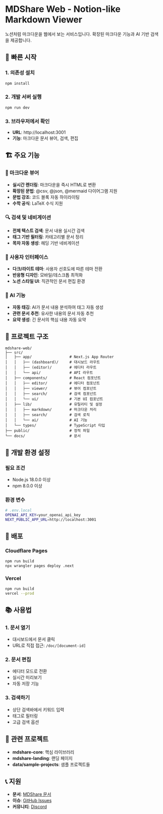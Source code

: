 # MDShare Web - Notion-like Markdown Viewer

노션처럼 마크다운을 웹에서 보는 서비스입니다. 확장된 마크다운 기능과 AI 기반 검색을 제공합니다.

## 🚀 빠른 시작

### 1. 의존성 설치
```bash
npm install
```

### 2. 개발 서버 실행
```bash
npm run dev
```

### 3. 브라우저에서 확인
- **URL**: http://localhost:3001
- **기능**: 마크다운 문서 뷰어, 검색, 편집

## 🏗️ 주요 기능

### 📝 마크다운 뷰어
- **실시간 렌더링**: 마크다운을 즉시 HTML로 변환
- **확장된 문법**: @csv, @json, @mermaid 다이어그램 지원
- **문법 강조**: 코드 블록 자동 하이라이팅
- **수학 공식**: LaTeX 수식 지원

### 🔍 검색 및 네비게이션
- **전체 텍스트 검색**: 문서 내용 실시간 검색
- **태그 기반 필터링**: 카테고리별 문서 정리
- **목차 자동 생성**: 헤딩 기반 네비게이션

### 🎨 사용자 인터페이스
- **다크/라이트 테마**: 사용자 선호도에 따른 테마 전환
- **반응형 디자인**: 모바일/데스크톱 최적화
- **노션 스타일 UI**: 직관적인 문서 편집 환경

### 🤖 AI 기능
- **자동 태깅**: AI가 문서 내용 분석하여 태그 자동 생성
- **관련 문서 추천**: 유사한 내용의 문서 자동 추천
- **요약 생성**: 긴 문서의 핵심 내용 자동 요약

## 📁 프로젝트 구조

```
mdshare-web/
├── src/
│   ├── app/                 # Next.js App Router
│   │   ├── (dashboard)/     # 대시보드 라우트
│   │   ├── (editor)/        # 에디터 라우트
│   │   └── api/             # API 라우트
│   ├── components/          # React 컴포넌트
│   │   ├── editor/          # 에디터 컴포넌트
│   │   ├── viewer/          # 뷰어 컴포넌트
│   │   ├── search/          # 검색 컴포넌트
│   │   └── ui/              # 기본 UI 컴포넌트
│   ├── lib/                 # 유틸리티 및 설정
│   │   ├── markdown/        # 마크다운 처리
│   │   ├── search/          # 검색 로직
│   │   └── ai/              # AI 기능
│   └── types/               # TypeScript 타입
├── public/                  # 정적 파일
└── docs/                    # 문서
```

## 🔧 개발 환경 설정

### 필요 조건
- Node.js 18.0.0 이상
- npm 8.0.0 이상

### 환경 변수
```bash
# .env.local
OPENAI_API_KEY=your_openai_api_key
NEXT_PUBLIC_APP_URL=http://localhost:3001
```

## 🚀 배포

### Cloudflare Pages
```bash
npm run build
npx wrangler pages deploy .next
```

### Vercel
```bash
npm run build
vercel --prod
```

## 📚 사용법

### 1. 문서 열기
- 대시보드에서 문서 클릭
- URL로 직접 접근: `/doc/[document-id]`

### 2. 문서 편집
- 에디터 모드로 전환
- 실시간 미리보기
- 자동 저장 기능

### 3. 검색하기
- 상단 검색바에서 키워드 입력
- 태그로 필터링
- 고급 검색 옵션

## 🔗 관련 프로젝트

- **mdshare-core**: 핵심 라이브러리
- **mdshare-landing**: 랜딩 페이지
- **data/sample-projects**: 샘플 프로젝트들

## 📞 지원

- **문서**: [MDShare 문서](https://docs.mdshare.app)
- **이슈**: [GitHub Issues](https://github.com/mdshare/mdshare/issues)
- **커뮤니티**: [Discord](https://discord.gg/mdshare)
